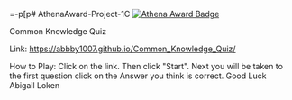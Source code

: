 =-p[p# AthenaAward-Project-1C
[![Athena Award Badge](https://img.shields.io/endpoint?url=https%3A%2F%2Faward.athena.hackclub.com%2Fapi%2Fbadge)](https://award.athena.hackclub.com?utm_source=readme)

Common Knowledge Quiz

Link: https://abbby1007.github.io/Common_Knowledge_Quiz/

How to Play:
Click on the link. Then click "Start".
Next you will be taken to the first question
click on the Answer you think is correct.
Good Luck
Abigail Loken
